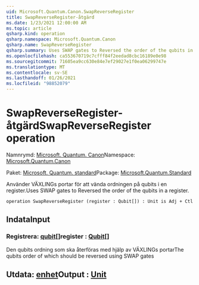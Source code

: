```yaml
---
uid: Microsoft.Quantum.Canon.SwapReverseRegister
title: SwapReverseRegister-åtgärd
ms.date: 1/23/2021 12:00:00 AM
ms.topic: article
qsharp.kind: operation
qsharp.namespace: Microsoft.Quantum.Canon
qsharp.name: SwapReverseRegister
qsharp.summary: Uses SWAP gates to Reversed the order of the qubits in a register.
ms.openlocfilehash: ca553670719c7cfff84f2eedad8cbc16189e0e98
ms.sourcegitcommit: 71605ea9cc630e84e7ef29027e1f0ea06299747e
ms.translationtype: MT
ms.contentlocale: sv-SE
ms.lasthandoff: 01/26/2021
ms.locfileid: "98852079"
---
```

# <a name="swapreverseregister-operation"></a><span data-ttu-id="477c0-102">SwapReverseRegister-åtgärd</span><span class="sxs-lookup"><span data-stu-id="477c0-102">SwapReverseRegister operation</span></span>

<span data-ttu-id="477c0-103">Namnrymd: [Microsoft. Quantum. Canon](xref:Microsoft.Quantum.Canon)</span><span class="sxs-lookup"><span data-stu-id="477c0-103">Namespace: [Microsoft.Quantum.Canon](xref:Microsoft.Quantum.Canon)</span></span>

<span data-ttu-id="477c0-104">Paket: [Microsoft. Quantum. standard](https://nuget.org/packages/Microsoft.Quantum.Standard)</span><span class="sxs-lookup"><span data-stu-id="477c0-104">Package: [Microsoft.Quantum.Standard](https://nuget.org/packages/Microsoft.Quantum.Standard)</span></span>


<span data-ttu-id="477c0-105">Använder VÄXLINGs portar för att vända ordningen på qubits i en register.</span><span class="sxs-lookup"><span data-stu-id="477c0-105">Uses SWAP gates to Reversed the order of the qubits in a register.</span></span>

```qsharp
operation SwapReverseRegister (register : Qubit[]) : Unit is Adj + Ctl
```


## <a name="input"></a><span data-ttu-id="477c0-106">Indata</span><span class="sxs-lookup"><span data-stu-id="477c0-106">Input</span></span>

### <a name="register--qubit"></a><span data-ttu-id="477c0-107">Registrera: [qubit](xref:microsoft.quantum.lang-ref.qubit)[]</span><span class="sxs-lookup"><span data-stu-id="477c0-107">register : [Qubit](xref:microsoft.quantum.lang-ref.qubit)[]</span></span>

<span data-ttu-id="477c0-108">Den qubits ordning som ska återföras med hjälp av VÄXLINGs portar</span><span class="sxs-lookup"><span data-stu-id="477c0-108">The qubits order of which should be reversed using SWAP gates</span></span>



## <a name="output--unit"></a><span data-ttu-id="477c0-109">Utdata: [enhet](xref:microsoft.quantum.lang-ref.unit)</span><span class="sxs-lookup"><span data-stu-id="477c0-109">Output : [Unit](xref:microsoft.quantum.lang-ref.unit)</span></span>

